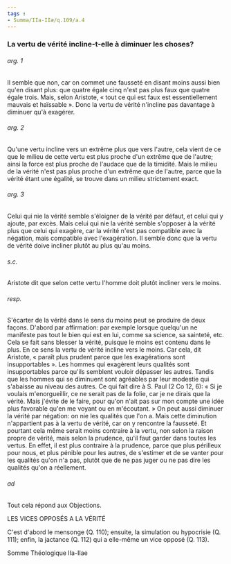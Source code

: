 ```yaml
---
tags : 
- Summa/IIa-IIæ/q.109/a.4
---
```


### La vertu de vérité incline-t-elle à diminuer les choses?

###### arg. 1
Il semble que non, car on commet une fausseté en disant moins aussi bien qu'en disant plus: que quatre égale cinq n'est pas plus faux que quatre égale trois. Mais, selon Aristote, « tout ce qui est faux est essentiellement mauvais et haïssable ». Donc la vertu de vérité n'incline pas davantage à diminuer qu'à exagérer. 

###### arg. 2
Qu'une vertu incline vers un extrême plus que vers l'autre, cela vient de ce que le milieu de cette vertu est plus proche d'un extrême que de l'autre; ainsi la force est plus proche de l'audace que de la timidité. Mais le milieu de la vérité n'est pas plus proche d'un extrême que de l'autre, parce que la vérité étant une égalité, se trouve dans un milieu strictement exact. 

###### arg. 3
Celui qui nie la vérité semble s'éloigner de la vérité par défaut, et celui qui y ajoute, par excès. Mais celui qui nie la vérité semble s'opposer à la vérité plus que celui qui exagère, car la vérité n'est pas compatible avec la négation, mais compatible avec l'exagération. Il semble donc que la vertu de vérité doive incliner plutôt au plus qu'au moins. 

###### s.c.
Aristote dit que selon cette vertu l'homme doit plutôt incliner vers le moins. 

###### resp.
S'écarter de la vérité dans le sens du moins peut se produire de deux façons. D'abord par affirmation: par exemple lorsque quelqu'un ne manifeste pas tout le bien qui est en lui, comme sa science, sa sainteté, etc. Cela se fait sans blesser la vérité, puisque le moins est contenu dans le plus. En ce sens la vertu de vérité incline vers le moins. Car cela, dit Aristote, « paraît plus prudent parce que les exagérations sont insupportables ». Les hommes qui exagèrent leurs qualités sont insupportables parce qu'ils semblent vouloir dépasser les autres. Tandis que les hommes qui se diminuent sont agréables par leur modestie qui s'abaisse au niveau des autres. Ce qui fait dire à S. Paul (2 Co 12, 6): « Si je voulais m'enorgueillir, ce ne serait pas de la folie, car je ne dirais que la vérité. Mais j'évite de le faire, pour qu'on n'ait pas sur mon compte une idée plus favorable qu'en me voyant ou en m'écoutant. » On peut aussi diminuer la vérité par négation: on nie les qualités que l'on a. Mais cette diminution n'appartient pas à la vertu de vérité, car on y rencontre la fausseté. Et pourtant cela même serait moins contraire à la vertu, non selon la raison propre de vérité, mais selon la prudence, qu'il faut garder dans toutes les vertus. En effet, il est plus contraire à la prudence, parce que plus périlleux pour nous, et plus pénible pour les autres, de s'estimer et de se vanter pour les qualités qu'on n'a pas, plutôt que de ne pas juger ou ne pas dire les qualités qu'on a réellement. 

###### ad 
Tout cela répond aux Objections. 

LES VICES OPPOSÉS A LA VÉRITÉ 

C'est d'abord le mensonge (Q. 110); ensuite, la simulation ou hypocrisie (Q. 111); enfin, la jactance (Q. 112) qui a elle-même un vice opposé (Q. 113). 

Somme Théologique IIa-IIae 

